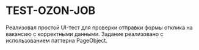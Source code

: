# TEST-OZON-JOB

Реализовал простой UI-тест для проверки отправки формы отклика на вакансию с корректными данными. 
Задание реализовано с использованием паттерна PageObject. 
